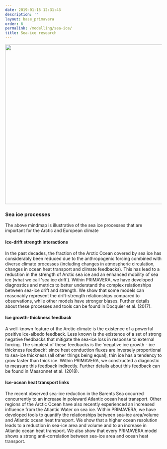 ```yaml
---
date: 2019-01-15 12:31:43
description: ''
layout: base_primavera
order: 6
permalink: /modelling/sea-ice/
title: Sea-ice research
---
```


<p><img height="512" src="{{ site.baseurl }}/assets/media/uploads/mindmap_wp2_sea-ice_processes.png" width="730"></p>
<h3>Sea ice processes</h3>
<p>The above mindmap is illustrative of the sea ice processes that are important for the Arctic and European climate</p>
<p></p>
<h4>Ice-drift strength interactions</h4>
<p>In the past decades, the fraction of the Arctic Ocean covered by sea ice has considerably been reduced due to the anthropogenic forcing combined with diverse climate processes (including changes in atmospheric circulation, changes in ocean heat transport and climate feedbacks). This has lead to a reduction in the strength of Arctic sea ice and an enhanced mobility of sea ice (what we call 'sea ice drift'). Within PRIMAVERA, we have developed diagnostics and metrics to better understand the complex relationships between sea-ice drift and strength. We show that some models can reasonably represent the drift-strength relationships compared to observations, while other models have stronger biases. Further details about these processes and tools can be found in Docquier et al. (2017).</p>
<p></p>
<h4>Ice growth-thickness feedback</h4>
<p>A well-known feature of the Arctic climate is the existence of a powerful positive ice-albedo feedback. Less known is the existence of a set of strong negative feedbacks that mitigate the sea-ice loss in response to external forcing. The simplest of these feedbacks is the ‘negative ice growth - ice thickness feedback’: since heat conduction fluxes are inversely proportional to sea-ice thickness (all other things being equal), thin ice has a tendency to grow faster than thick ice. Within PRIMAVERA, we constructed a diagnostic to measure this feedback indirectly. Further details about this feedback can be found in Massonnet et al. (2018).</p>
<p></p>
<h4>Ice-ocean heat transport links</h4>
<p>The recent observed sea-ice reduction in the Barents Sea occurred concurrently to an increase in poleward Atlantic ocean heat transport. Other regions of the Arctic Ocean have also recently experienced an increased influence from the Atlantic Water on sea ice. Within PRIMAVERA, we have developed tools to quantify the relationships between sea-ice area/volume and Atlantic ocean heat transport. We show that a higher ocean resolution leads to a reduction in sea-ice area and volume and to an increase in Atlantic ocean heat transport. We also show that every PRIMAVERA model shows a strong anti-correlation between sea-ice area and ocean heat transport.</p>
